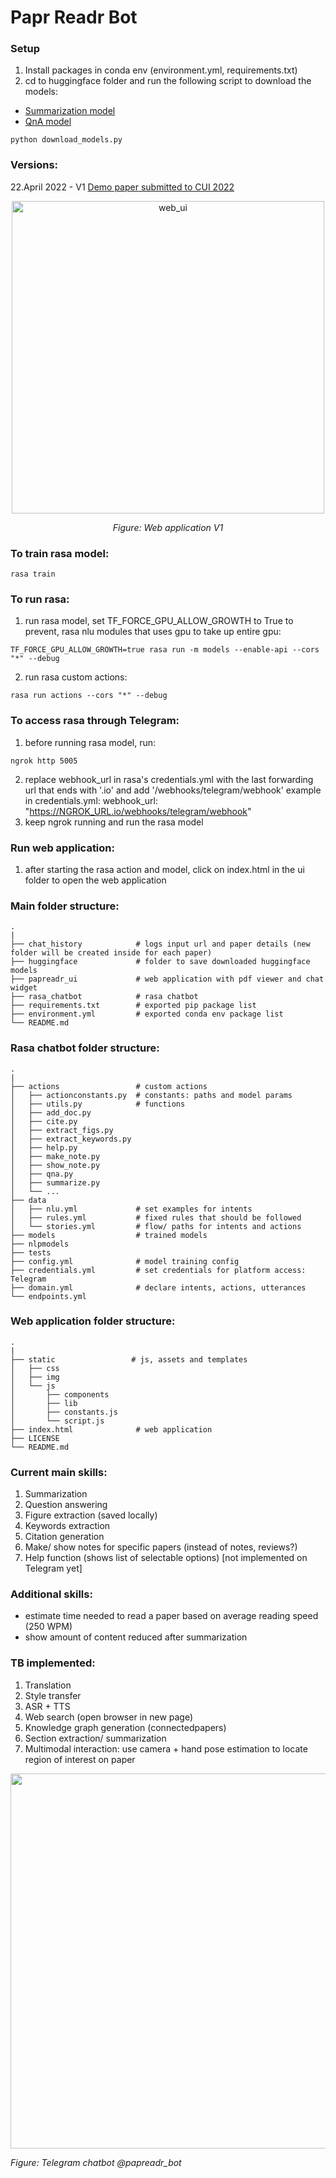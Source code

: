 # Papr Readr Bot

### Setup
1. Install packages in conda env (environment.yml, requirements.txt)
2. cd to huggingface folder and run the following script to download the models:
- [Summarization model](https://huggingface.co/facebook/bart-large-cnn) 
- [QnA model](https://huggingface.co/deepset/tinyroberta-squad2)
```
python download_models.py
```


### Versions:
22.April 2022 - V1 [Demo paper submitted to CUI 2022](https://github.com/michellefxl/paprreadrbot/files/8554340/Papr_Readr_Bot__CUI_2022_Demo_Track_.pdf)

<p align="center">
<img src="https://user-images.githubusercontent.com/100949943/165084052-214ae06c-66c0-438d-aa18-71c21b562688.png" width="auto" height="500" alt="web_ui"/>
</p>
<p align="center"><em>Figure: Web application V1</em></p>

### To train rasa model:
```
rasa train
```

### To run rasa:
1. run rasa model, set TF_FORCE_GPU_ALLOW_GROWTH to True to prevent, rasa nlu modules that uses gpu to take up entire gpu:
```
TF_FORCE_GPU_ALLOW_GROWTH=true rasa run -m models --enable-api --cors "*" --debug
```
2. run rasa custom actions: 
```
rasa run actions --cors "*" --debug
```
### To access rasa through Telegram:
1. before running rasa model, run:
```
ngrok http 5005
```
2. replace webhook_url in rasa's credentials.yml with the last forwarding url that ends with '.io' and add '/webhooks/telegram/webhook'
example in credentials.yml: webhook_url: "https://NGROK_URL.io/webhooks/telegram/webhook"
3. keep ngrok running and run the rasa model

### Run web application:
1. after starting the rasa action and model, click on index.html in the ui folder to open the web application

### Main folder structure:
```
.
|
├── chat_history            # logs input url and paper details (new folder will be created inside for each paper)
├── huggingface             # folder to save downloaded huggingface models
├── papreadr_ui             # web application with pdf viewer and chat widget
├── rasa_chatbot            # rasa chatbot
├── requirements.txt        # exported pip package list
├── environment.yml         # exported conda env package list 
└── README.md
```

### Rasa chatbot folder structure:
```
.
|
├── actions                 # custom actions
│   ├── actionconstants.py  # constants: paths and model params
│   ├── utils.py            # functions
│   ├── add_doc.py         
│   ├── cite.py              
│   ├── extract_figs.py            
│   ├── extract_keywords.py            
│   ├── help.py            
│   ├── make_note.py            
│   ├── show_note.py           
│   ├── qna.py           
│   ├── summarize.py            
│   └── ...   
├── data
│   ├── nlu.yml             # set examples for intents
│   ├── rules.yml           # fixed rules that should be followed
│   └── stories.yml         # flow/ paths for intents and actions
├── models                  # trained models
├── nlpmodels
├── tests
├── config.yml              # model training config
├── credentials.yml         # set credentials for platform access: Telegram 
├── domain.yml              # declare intents, actions, utterances
└── endpoints.yml
```

### Web application folder structure:
```
.
|
├── static                 # js, assets and templates
│   ├── css                     
│   ├── img  
│   └── js 
│       ├── components 
│       ├── lib 
│       ├── constants.js 
│       └── script.js 
├── index.html              # web application
├── LICENSE                 
└── README.md               
```

### Current main skills:
1. Summarization
2. Question answering
3. Figure extraction (saved locally)
4. Keywords extraction
5. Citation generation
6. Make/ show notes for specific papers (instead of notes, reviews?)
7. Help function (shows list of selectable options) [not implemented on Telegram yet]

### Additional skills:
- estimate time needed to read a paper based on average reading speed (250 WPM)
- show amount of content reduced after summarization 

### TB implemented:
1. Translation 
2. Style transfer
3. ASR + TTS
4. Web search (open browser in new page)
5. Knowledge graph generation (connectedpapers)
6. Section extraction/ summarization
7. Multimodal interaction: use camera + hand pose estimation to locate region of interest on paper

<p align="left">
<img src="https://user-images.githubusercontent.com/100949943/165086750-9518a167-b719-49a5-8a10-98b219a529f9.png" width="auto" height="600" />
</p>
<p align="left"><em>Figure: Telegram chatbot @papreadr_bot</em></p>
